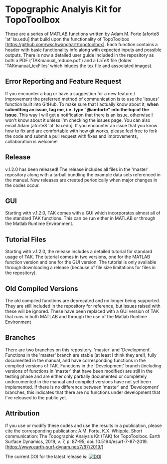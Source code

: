 # Topographic Analyis Kit for TopoToolbox #
These are a series of MATLAB functions written by Adam M. Forte [aforte8 'at' lsu.edu] that build upon the functionality of TopoToolbox [https://github.com/wschwanghart/topotoolbox]. Each function contains a header with basic functionality info along with expected inputs and possible outputs. There is now a detailed user guide included in the repository as both a PDF ('TAKmanual_reduce.pdf') and a LaTeX file (folder 'TAKmanual_texFiles' which inludes the tex file and associated images).

## Error Reporting and Feature Request
If you encounter a bug or have a suggestion for a new feature / improvement the preferred method of communication is to use the 'Issues' function built into GitHub. To make sure that I actually know about it, **when submitting an issue, tag me, i.e. type "@amforte" into the top of the issue**. This way I will get a notification that there is an issue, otherwise I won't know about it unless I'm checking the issues page. You can also email Adam [aforte8 'at' lsu.edu]. If you encounter an issue that you know how to fix and are comfortable with how git works, please feel free to fork the code and submit a pull request with fixes and improvements, collaboration is welcome!

## Release
v.1.2.0 has been released! The release includes all files in the 'master' repository along with a tarball bundling the example data sets referenced in the manual. New releases are created periodically when major changes in the codes occur.

## GUI
Starting with v.1.2.0, TAK comes with a GUI which incorporates almost all of the standard TAK functions. This can be run either in MATLAB or through the Matlab Runtime Environment.

## Tutorial Files
Starting with v.1.2.0, the release includes a detailed tutorial for standard usage of TAK. The tutorial comes in two versions, one for the MATLAB function version and one for the GUI version. The tutorial is only available through downloading a release (because of file size limitations for files in the repository). 

## Old Compiled Versions
The old compiled functions are deprecated and no longer being supported. They are still included in the repository for reference, but issues raised with these will be ignored. These have been replaced with a GUI version of TAK that runs in both MATLAB and through the use of the Matlab Runtime Environment

## Branches
There are two branches on this repository, 'master' and 'Development'. Functions in the 'master' branch are stable (at least I think they are!), fully documented in the manual, and have corresponding functions in the complied versions of TAK. Functions in the 'Development' branch (including versions of functions in 'master' that have been modified) are still in the testing phase and are either only partially documented or completely undocumented in the manual and compiled versions have not yet been implemented. If there is no difference between 'master' and 'Development' branches, this indicates that there are no functions under development that I've released to the public yet.

## Attribution 
If you use or modify these codes and use the results in a publication, please cite the corresponding publication:
A.M. Forte, K.X. Whipple. Short communication: The Topographic Analysis Kit (TAK) for TopoToolbox. Earth Surface Dynamics, 2019, v. 7, p. 87-95, doi: 10.5194/esurf-7-87-2019. 
[https://www.earth-surf-dynam.net/7/87/2019/]

The current DOI for the latest release is:
[![DOI](https://zenodo.org/badge/70010178.svg)](https://zenodo.org/badge/latestdoi/70010178)
